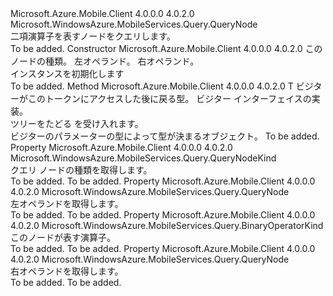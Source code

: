 <Type Name="BinaryOperatorNode" FullName="Microsoft.WindowsAzure.MobileServices.Query.BinaryOperatorNode">
  <TypeSignature Language="C#" Value="public sealed class BinaryOperatorNode : Microsoft.WindowsAzure.MobileServices.Query.QueryNode" />
  <TypeSignature Language="ILAsm" Value=".class public auto ansi sealed beforefieldinit BinaryOperatorNode extends Microsoft.WindowsAzure.MobileServices.Query.QueryNode" />
  <TypeSignature Language="DocId" Value="T:Microsoft.WindowsAzure.MobileServices.Query.BinaryOperatorNode" />
  <TypeSignature Language="VB.NET" Value="Public NotInheritable Class BinaryOperatorNode&#xA;Inherits QueryNode" />
  <TypeSignature Language="F#" Value="type BinaryOperatorNode = class&#xA;    inherit QueryNode" />
  <AssemblyInfo>
    <AssemblyName>Microsoft.Azure.Mobile.Client</AssemblyName>
    <AssemblyVersion>4.0.0.0</AssemblyVersion>
    <AssemblyVersion>4.0.2.0</AssemblyVersion>
  </AssemblyInfo>
  <Base>
    <BaseTypeName>Microsoft.WindowsAzure.MobileServices.Query.QueryNode</BaseTypeName>
  </Base>
  <Interfaces />
  <Docs>
    <summary>
            二項演算子を表すノードをクエリします。
            </summary>
    <remarks>To be added.</remarks>
  </Docs>
  <Members>
    <Member MemberName=".ctor">
      <MemberSignature Language="C#" Value="public BinaryOperatorNode (Microsoft.WindowsAzure.MobileServices.Query.BinaryOperatorKind kind, Microsoft.WindowsAzure.MobileServices.Query.QueryNode left, Microsoft.WindowsAzure.MobileServices.Query.QueryNode right);" />
      <MemberSignature Language="ILAsm" Value=".method public hidebysig specialname rtspecialname instance void .ctor(valuetype Microsoft.WindowsAzure.MobileServices.Query.BinaryOperatorKind kind, class Microsoft.WindowsAzure.MobileServices.Query.QueryNode left, class Microsoft.WindowsAzure.MobileServices.Query.QueryNode right) cil managed" />
      <MemberSignature Language="DocId" Value="M:Microsoft.WindowsAzure.MobileServices.Query.BinaryOperatorNode.#ctor(Microsoft.WindowsAzure.MobileServices.Query.BinaryOperatorKind,Microsoft.WindowsAzure.MobileServices.Query.QueryNode,Microsoft.WindowsAzure.MobileServices.Query.QueryNode)" />
      <MemberSignature Language="VB.NET" Value="Public Sub New (kind As BinaryOperatorKind, left As QueryNode, right As QueryNode)" />
      <MemberSignature Language="F#" Value="new Microsoft.WindowsAzure.MobileServices.Query.BinaryOperatorNode : Microsoft.WindowsAzure.MobileServices.Query.BinaryOperatorKind * Microsoft.WindowsAzure.MobileServices.Query.QueryNode * Microsoft.WindowsAzure.MobileServices.Query.QueryNode -&gt; Microsoft.WindowsAzure.MobileServices.Query.BinaryOperatorNode" Usage="new Microsoft.WindowsAzure.MobileServices.Query.BinaryOperatorNode (kind, left, right)" />
      <MemberType>Constructor</MemberType>
      <AssemblyInfo>
        <AssemblyName>Microsoft.Azure.Mobile.Client</AssemblyName>
        <AssemblyVersion>4.0.0.0</AssemblyVersion>
        <AssemblyVersion>4.0.2.0</AssemblyVersion>
      </AssemblyInfo>
      <Parameters>
        <Parameter Name="kind" Type="Microsoft.WindowsAzure.MobileServices.Query.BinaryOperatorKind" />
        <Parameter Name="left" Type="Microsoft.WindowsAzure.MobileServices.Query.QueryNode" />
        <Parameter Name="right" Type="Microsoft.WindowsAzure.MobileServices.Query.QueryNode" />
      </Parameters>
      <Docs>
        <param name="kind">このノードの種類。</param>
        <param name="left">左オペランド。</param>
        <param name="right">右オペランド。</param>
        <summary>
            インスタンスを初期化します<see cref="T:Microsoft.WindowsAzure.MobileServices.Query.BinaryOperatorNode" /></summary>
        <remarks>To be added.</remarks>
      </Docs>
    </Member>
    <Member MemberName="Accept&lt;T&gt;">
      <MemberSignature Language="C#" Value="public override T Accept&lt;T&gt; (Microsoft.WindowsAzure.MobileServices.Query.QueryNodeVisitor&lt;T&gt; visitor);" />
      <MemberSignature Language="ILAsm" Value=".method public hidebysig virtual instance !!T Accept&lt;T&gt;(class Microsoft.WindowsAzure.MobileServices.Query.QueryNodeVisitor`1&lt;!!T&gt; visitor) cil managed" />
      <MemberSignature Language="DocId" Value="M:Microsoft.WindowsAzure.MobileServices.Query.BinaryOperatorNode.Accept``1(Microsoft.WindowsAzure.MobileServices.Query.QueryNodeVisitor{``0})" />
      <MemberSignature Language="VB.NET" Value="Public Overrides Function Accept(Of T) (visitor As QueryNodeVisitor(Of T)) As T" />
      <MemberSignature Language="F#" Value="override this.Accept : Microsoft.WindowsAzure.MobileServices.Query.QueryNodeVisitor&lt;'T&gt; -&gt; 'T" Usage="binaryOperatorNode.Accept visitor" />
      <MemberType>Method</MemberType>
      <AssemblyInfo>
        <AssemblyName>Microsoft.Azure.Mobile.Client</AssemblyName>
        <AssemblyVersion>4.0.0.0</AssemblyVersion>
        <AssemblyVersion>4.0.2.0</AssemblyVersion>
      </AssemblyInfo>
      <ReturnValue>
        <ReturnType>T</ReturnType>
      </ReturnValue>
      <TypeParameters>
        <TypeParameter Name="T" />
      </TypeParameters>
      <Parameters>
        <Parameter Name="visitor" Type="Microsoft.WindowsAzure.MobileServices.Query.QueryNodeVisitor&lt;T&gt;" />
      </Parameters>
      <Docs>
        <typeparam name="T">ビジターがこのトークンにアクセスした後に戻る型。</typeparam>
        <param name="visitor">ビジター インターフェイスの実装。</param>
        <summary>
            <see cref="T:Microsoft.WindowsAzure.MobileServices.Query.QueryNodeVisitor`1" /> ツリーをたどる <see cref="T:Microsoft.WindowsAzure.MobileServices.Query.QueryNode" /> を受け入れます。
            </summary>
        <returns>ビジターのパラメーターの型によって型が決まるオブジェクト。</returns>
        <remarks>To be added.</remarks>
      </Docs>
    </Member>
    <Member MemberName="Kind">
      <MemberSignature Language="C#" Value="public override Microsoft.WindowsAzure.MobileServices.Query.QueryNodeKind Kind { get; }" />
      <MemberSignature Language="ILAsm" Value=".property instance valuetype Microsoft.WindowsAzure.MobileServices.Query.QueryNodeKind Kind" />
      <MemberSignature Language="DocId" Value="P:Microsoft.WindowsAzure.MobileServices.Query.BinaryOperatorNode.Kind" />
      <MemberSignature Language="VB.NET" Value="Public Overrides ReadOnly Property Kind As QueryNodeKind" />
      <MemberSignature Language="F#" Value="member this.Kind : Microsoft.WindowsAzure.MobileServices.Query.QueryNodeKind" Usage="Microsoft.WindowsAzure.MobileServices.Query.BinaryOperatorNode.Kind" />
      <MemberType>Property</MemberType>
      <AssemblyInfo>
        <AssemblyName>Microsoft.Azure.Mobile.Client</AssemblyName>
        <AssemblyVersion>4.0.0.0</AssemblyVersion>
        <AssemblyVersion>4.0.2.0</AssemblyVersion>
      </AssemblyInfo>
      <ReturnValue>
        <ReturnType>Microsoft.WindowsAzure.MobileServices.Query.QueryNodeKind</ReturnType>
      </ReturnValue>
      <Docs>
        <summary>
            クエリ ノードの種類を取得します。
            </summary>
        <value>To be added.</value>
        <remarks>To be added.</remarks>
      </Docs>
    </Member>
    <Member MemberName="LeftOperand">
      <MemberSignature Language="C#" Value="public Microsoft.WindowsAzure.MobileServices.Query.QueryNode LeftOperand { get; }" />
      <MemberSignature Language="ILAsm" Value=".property instance class Microsoft.WindowsAzure.MobileServices.Query.QueryNode LeftOperand" />
      <MemberSignature Language="DocId" Value="P:Microsoft.WindowsAzure.MobileServices.Query.BinaryOperatorNode.LeftOperand" />
      <MemberSignature Language="VB.NET" Value="Public ReadOnly Property LeftOperand As QueryNode" />
      <MemberSignature Language="F#" Value="member this.LeftOperand : Microsoft.WindowsAzure.MobileServices.Query.QueryNode" Usage="Microsoft.WindowsAzure.MobileServices.Query.BinaryOperatorNode.LeftOperand" />
      <MemberType>Property</MemberType>
      <AssemblyInfo>
        <AssemblyName>Microsoft.Azure.Mobile.Client</AssemblyName>
        <AssemblyVersion>4.0.0.0</AssemblyVersion>
        <AssemblyVersion>4.0.2.0</AssemblyVersion>
      </AssemblyInfo>
      <ReturnValue>
        <ReturnType>Microsoft.WindowsAzure.MobileServices.Query.QueryNode</ReturnType>
      </ReturnValue>
      <Docs>
        <summary>
            左オペランドを取得します。
            </summary>
        <value>To be added.</value>
        <remarks>To be added.</remarks>
      </Docs>
    </Member>
    <Member MemberName="OperatorKind">
      <MemberSignature Language="C#" Value="public Microsoft.WindowsAzure.MobileServices.Query.BinaryOperatorKind OperatorKind { get; }" />
      <MemberSignature Language="ILAsm" Value=".property instance valuetype Microsoft.WindowsAzure.MobileServices.Query.BinaryOperatorKind OperatorKind" />
      <MemberSignature Language="DocId" Value="P:Microsoft.WindowsAzure.MobileServices.Query.BinaryOperatorNode.OperatorKind" />
      <MemberSignature Language="VB.NET" Value="Public ReadOnly Property OperatorKind As BinaryOperatorKind" />
      <MemberSignature Language="F#" Value="member this.OperatorKind : Microsoft.WindowsAzure.MobileServices.Query.BinaryOperatorKind" Usage="Microsoft.WindowsAzure.MobileServices.Query.BinaryOperatorNode.OperatorKind" />
      <MemberType>Property</MemberType>
      <AssemblyInfo>
        <AssemblyName>Microsoft.Azure.Mobile.Client</AssemblyName>
        <AssemblyVersion>4.0.0.0</AssemblyVersion>
        <AssemblyVersion>4.0.2.0</AssemblyVersion>
      </AssemblyInfo>
      <ReturnValue>
        <ReturnType>Microsoft.WindowsAzure.MobileServices.Query.BinaryOperatorKind</ReturnType>
      </ReturnValue>
      <Docs>
        <summary>
            このノードが表す演算子。
            </summary>
        <value>To be added.</value>
        <remarks>To be added.</remarks>
      </Docs>
    </Member>
    <Member MemberName="RightOperand">
      <MemberSignature Language="C#" Value="public Microsoft.WindowsAzure.MobileServices.Query.QueryNode RightOperand { get; }" />
      <MemberSignature Language="ILAsm" Value=".property instance class Microsoft.WindowsAzure.MobileServices.Query.QueryNode RightOperand" />
      <MemberSignature Language="DocId" Value="P:Microsoft.WindowsAzure.MobileServices.Query.BinaryOperatorNode.RightOperand" />
      <MemberSignature Language="VB.NET" Value="Public ReadOnly Property RightOperand As QueryNode" />
      <MemberSignature Language="F#" Value="member this.RightOperand : Microsoft.WindowsAzure.MobileServices.Query.QueryNode" Usage="Microsoft.WindowsAzure.MobileServices.Query.BinaryOperatorNode.RightOperand" />
      <MemberType>Property</MemberType>
      <AssemblyInfo>
        <AssemblyName>Microsoft.Azure.Mobile.Client</AssemblyName>
        <AssemblyVersion>4.0.0.0</AssemblyVersion>
        <AssemblyVersion>4.0.2.0</AssemblyVersion>
      </AssemblyInfo>
      <ReturnValue>
        <ReturnType>Microsoft.WindowsAzure.MobileServices.Query.QueryNode</ReturnType>
      </ReturnValue>
      <Docs>
        <summary>
            右オペランドを取得します。
            </summary>
        <value>To be added.</value>
        <remarks>To be added.</remarks>
      </Docs>
    </Member>
  </Members>
</Type>